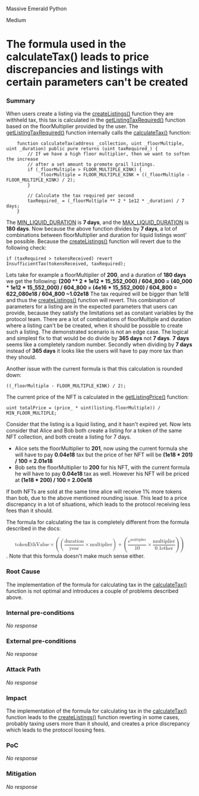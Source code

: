 Massive Emerald Python

Medium

# The formula used in the calculateTax() leads to price discrepancies and listings with certain parameters can't be created

### Summary

When users create a listing via the [createListings()](https://github.com/sherlock-audit/2024-08-flayer/blob/main/flayer/src/contracts/Listings.sol#L130-L166) function they are withheld tax, this tax is calculated in the [getListingTaxRequired()](https://github.com/sherlock-audit/2024-08-flayer/blob/main/flayer/src/contracts/Listings.sol#L766-L772) function based on the floorMultiplier provided by the user. The [getListingTaxRequired()](https://github.com/sherlock-audit/2024-08-flayer/blob/main/flayer/src/contracts/Listings.sol#L766-L772) function internally calls the [calculateTax()](https://github.com/sherlock-audit/2024-08-flayer/blob/main/flayer/src/contracts/TaxCalculator.sol#L35-L44) function:
```solidity
    function calculateTax(address _collection, uint _floorMultiple, uint _duration) public pure returns (uint taxRequired_) {
        // If we have a high floor multiplier, then we want to soften the increase
        // after a set amount to promote grail listings.
        if (_floorMultiple > FLOOR_MULTIPLE_KINK) {
            _floorMultiple = FLOOR_MULTIPLE_KINK + ((_floorMultiple - FLOOR_MULTIPLE_KINK) / 2);
        }

        // Calculate the tax required per second
        taxRequired_ = (_floorMultiple ** 2 * 1e12 * _duration) / 7 days;
    }
```
The [MIN_LIQUID_DURATION](https://github.com/sherlock-audit/2024-08-flayer/blob/main/flayer/src/contracts/Listings.sol#L82) is **7 days**, and the [MAX_LIQUID_DURATION](https://github.com/sherlock-audit/2024-08-flayer/blob/main/flayer/src/contracts/Listings.sol#L83C28-L83C47) is **180 days**. Now because the above function divides by **7 days**, a lot of combinations between floorMultiplier and duration for liquid listings wont' be possible. Because the [createListings()](https://github.com/sherlock-audit/2024-08-flayer/blob/main/flayer/src/contracts/Listings.sol#L130-L166) function will revert due to the following check:
```solidity
if (taxRequired > tokensReceived) revert InsufficientTax(tokensReceived, taxRequired);
``` 
Lets take for example a floorMultiplier of **200**, and a duration of **180 days** we get the following:
 **(200 ** 2 * 1e12 * 15_552_000) / 604_800 = (40_000 * 1e12 * 15_552_000) / 604_800 = (4e16 * 15_552_000) / 604_800 = 622_080e18 / 604_800 ~1.02e18**
 The tax required will be bigger than 1e18 and thus the [createListings()](https://github.com/sherlock-audit/2024-08-flayer/blob/main/flayer/src/contracts/Listings.sol#L130-L166) function will revert. This combination of parameters for a listing are in the expected parameters that users can provide, because they satisfy the limitations set as constant variables by the protocol team. There are a lot of combinations of floorMultiple and duration where a listing can't be be created, when it should be possible to create such a listing. The demonstrated scenario is not an edge case. The logical and simplest fix to that would be do divide by **365 days** not **7 days**. **7 days** seems like a completely random number. Secondly when dividing by **7 days** instead of **365 days** it looks like the users will have to pay more tax than they should. 

Another issue with the current formula is that this calculation is rounded down:
```solidity
((_floorMultiple - FLOOR_MULTIPLE_KINK) / 2);
```
The current price of the NFT is calculated in the [getListingPrice()](https://github.com/sherlock-audit/2024-08-flayer/blob/main/flayer/src/contracts/Listings.sol#L826-L885) function:
```solidity
uint totalPrice = (price_ * uint(listing.floorMultiple)) / MIN_FLOOR_MULTIPLE;
```
Consider that the listing is a liquid listing, and it hasn't expired yet. Now lets consider that Alice and Bob both create a listing for a token of the same NFT collection, and both create a listing for 7 days.
 - Alice sets the floorMultiplier to **201**, now using the current formula she will have to pay **0.04e18** tax but the price of her NFT will be **(1e18 * 201) / 100 = 2.01e18** 
 - Bob sets the floorMultiplier to **200** for his NFT, with the current formula he will have to pay **0.04e18** tax as well. However his NFT will be priced at **(1e18 * 200) / 100 = 2.00e18**
 
If both NFTs are sold at the same time alice will receive 1% more tokens than bob, due to the above mentioned rounding issue. This lead to a price discrepancy in a lot of situations, which leads to the protocol receiving less fees than it should. 

The formula for calculating the tax is completely different from the formula described in the docs:
<html>
<body>
<!--StartFragment-->
<math xmlns="http://www.w3.org/1998/Math/MathML" display="block">   <mtext>tokenEthValue</mtext>   <mo>&#x00D7;<!-- × --></mo>   <mrow>     <mo>(</mo>     <mrow>       <mo>(</mo>       <mfrac>         <mtext>duration</mtext>         <mtext>year</mtext>       </mfrac>       <mo>&#x00D7;<!-- × --></mo>       <mtext>multiplier</mtext>       <mo>)</mo>     </mrow>     <mo>+</mo>     <mrow>       <mo>(</mo>       <mfrac>         <msup>           <mi>e</mi>           <mrow class="MJX-TeXAtom-ORD">             <mtext>multiplier</mtext>           </mrow>         </msup>         <mn>10</mn>       </mfrac>       <mo>&#x00D7;<!-- × --></mo>       <mfrac>         <mtext>multiplier</mtext>         <mrow>           <mn>0.1</mn>           <mspace width="thinmathspace" />           <mtext>ether</mtext>         </mrow>       </mfrac>       <mo>)</mo>     </mrow>     <mo>)</mo>   </mrow> </math>
<!--EndFragment-->
</body>
</html>
. Note that this formula doesn't make much sense either. 

### Root Cause

The implementation of the formula for calculating tax in the [calculateTax()](https://github.com/sherlock-audit/2024-08-flayer/blob/main/flayer/src/contracts/TaxCalculator.sol#L35-L44) function is not optimal and introduces a couple of problems described above. 

### Internal pre-conditions

_No response_

### External pre-conditions

_No response_

### Attack Path

_No response_

### Impact

The implementation of the formula for calculating tax in the [calculateTax()](https://github.com/sherlock-audit/2024-08-flayer/blob/main/flayer/src/contracts/TaxCalculator.sol#L35-L44) function leads to the [createListings()](https://github.com/sherlock-audit/2024-08-flayer/blob/main/flayer/src/contracts/Listings.sol#L130-L166) function reverting in some cases, probably taxing users more than it  should, and creates a  price discrepancy which leads to the protocol loosing fees. 

### PoC

_No response_

### Mitigation

_No response_